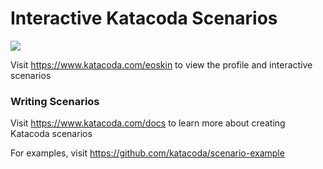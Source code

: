 # Interactive Katacoda Scenarios

[![](http://shields.katacoda.com/katacoda/eoskin/count.svg)](https://www.katacoda.com/eoskin "Get your profile on Katacoda.com")

Visit https://www.katacoda.com/eoskin to view the profile and interactive scenarios

### Writing Scenarios
Visit https://www.katacoda.com/docs to learn more about creating Katacoda scenarios

For examples, visit https://github.com/katacoda/scenario-example
